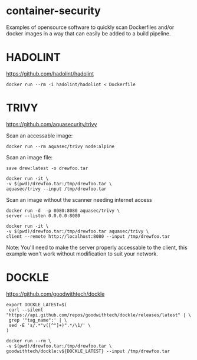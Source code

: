 # container-security

Examples of opensource software to quickly scan Dockerfiles and/or docker images in a way that can easily be added to a build pipeline.

# HADOLINT

https://github.com/hadolint/hadolint

```
docker run --rm -i hadolint/hadolint < Dockerfile
```


# TRIVY

https://github.com/aquasecurity/trivy

Scan an accessable image:

```
docker run --rm aquasec/trivy node:alpine
```

Scan an image file:

```
save drew:latest -o drewfoo.tar

docker run -it \
-v $(pwd)/drewfoo.tar:/tmp/drewfoo.tar \
aquasec/trivy --input /tmp/drewfoo.tar 
```

Scan an image without the scanner needing internet access 

```
docker run -d  -p 8080:8080 aquasec/trivy \
server --listen 0.0.0.0:8080

docker run -it \
-v $(pwd)/drewfoo.tar:/tmp/drewfoo.tar aquasec/trivy \
client --remote http://localhost:8080 --input /tmp/drewfoo.tar 
```
Note: You'll need to make the server properly accessable to the client, this example won't work without modification to suit your network.

# DOCKLE

https://github.com/goodwithtech/dockle

```
export DOCKLE_LATEST=$(
 curl --silent "https://api.github.com/repos/goodwithtech/dockle/releases/latest" | \
 grep '"tag_name":' | \
 sed -E 's/.*"v([^"]+)".*/\1/' \
)

docker run --rm \
-v $(pwd)/drewfoo.tar:/tmp/drewfoo.tar \
goodwithtech/dockle:v${DOCKLE_LATEST} --input /tmp/drewfoo.tar 
```
